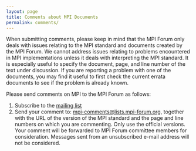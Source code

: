 ```yaml
---
layout: page
title: Comments about MPI Documents
permalink: comments/
---
```


When submitting comments, please keep in mind that the MPI Forum only deals with issues relating to the MPI standard and documents created by the MPI Forum. We cannot address issues relating to problems encountered in MPI implementations unless it deals with interpreting the MPI standard. It is especially useful to specify the document, page, and line number of the text under discussion. If you are reporting a problem with one of the documents, you may find it useful to first check the current errata documents to see if the problem is already known.

Please send comments on MPI to the MPI Forum as follows:

1. Subscribe to the [mailing list](https://lists.mpi-forum.org/mailman/listinfo/mpi-comments)
2. Send your comment to: [mpi-comments@lists.mpi-forum.org](mailto:mpi-comments@lists.mpi-forum.org), together with the URL of the version of the MPI standard and the page and line numbers on which you are commenting. Only use the official versions. Your comment will be forwarded to MPI Forum committee members for consideration. Messages sent from an unsubscribed e-mail address will not be considered.
